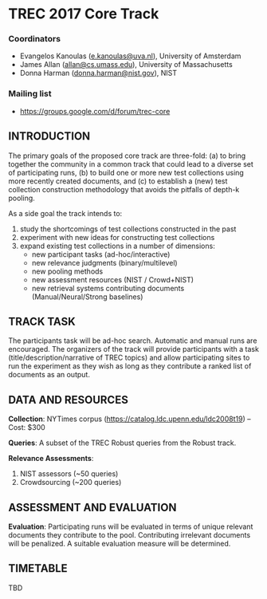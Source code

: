 # TREC 2017 Core Track

### Coordinators

* Evangelos Kanoulas (e.kanoulas@uva.nl), University of Amsterdam
* James Allan (allan@cs.umass.edu), University of Massachusetts
* Donna Harman (donna.harman@nist.gov), NIST 

### Mailing list

* https://groups.google.com/d/forum/trec-core

## INTRODUCTION
The primary goals of the proposed core track are three-fold: (a) to bring together the community in a common track that could lead to a diverse set of participating runs, (b) to build one or more new test collections using more recently created documents, and (c) to establish a (new) test collection construction methodology that avoids the pitfalls of depth-k pooling.

As a side goal the track intends to:
1. study the shortcomings of test collections constructed in the past
2. experiment with new ideas for constructing test collections
3. expand existing test collections in a number of dimensions:
   * new participant tasks (ad-hoc/interactive)
   * new relevance judgments (binary/multilevel)
   * new pooling methods
   * new assessment resources (NIST / Crowd+NIST)
   * new retrieval systems contributing documents (Manual/Neural/Strong baselines)

## TRACK TASK
The participants task will be ad-hoc search. Automatic and manual runs are encouraged. The organizers of the track will provide participants with a task (title/description/narrative of TREC topics) and allow participating sites to run the experiment as they wish as long as they contribute a ranked list of documents as an output.

## DATA AND RESOURCES

**Collection**: NYTimes corpus (https://catalog.ldc.upenn.edu/ldc2008t19) – Cost: $300

**Queries**: A subset of the TREC Robust queries from the Robust track.

**Relevance Assessments**:
1. NIST assessors (~50 queries)
2. Crowdsourcing (~200 queries)

## ASSESSMENT AND EVALUATION

**Evaluation**: Participating runs will be evaluated in terms of unique relevant documents they contribute to the pool. Contributing irrelevant documents will be penalized. A suitable evaluation measure will be determined.

## TIMETABLE
TBD
